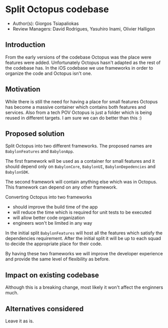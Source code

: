 # Split Octopus codebase

* Author(s): Giorgos Tsiapaliokas
* Review Managers: David Rodrigues, Yasuhiro Inami, Olivier Halligon

## Introduction

From the early versions of the codebase Octopus was the place were features were added.
Unfortunately Octopus hasn't adapted as the rest of the codebase has.
In the iOS codebase we use frameworks in order to organize the code and Octopus isn't one.

## Motivation

While there is still the need for having a place for small features Octopus has become a massive container which contains both features and services.
Also from a tech POV Octopus is just a folder which is being reused in different targets.
I am sure we can do better than this :)

## Proposed solution

Split Octopus into two different frameworks.
The proposed names are `BabylonFeatures` and `BabylonApp`.

The first framework will be used as a container for small features and it should depend only on `BabylonCore`, `BabylonUI`, `BabylonDepedencies` and `BabylonSDK`.

The second framework will contain anything else which was in Octopus.
This framework can depend on any other framework.

Converting Octopus into two frameworks
- should improve the build time of the app
- will reduce the time which is required for unit tests to be executed
- will allow better code organization
- engineers won't be limited in any way

In the initial split `BabylonFeatures` will host all the features which satisfy the dependencies requirement.
After the initial split it will be up to each squad to decide the appropriate place for their code.

By having these two frameworks we will improve the developer experience and provide the same level of flexibility as before. 

## Impact on existing codebase

Although this is a breaking change, most likely it won't affect the enginners much.

## Alternatives considered

Leave it as is.